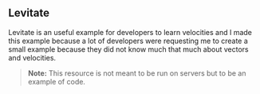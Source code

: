 ## Levitate
Levitate is an useful example for developers to learn velocities and I made this example because a lot of developers were requesting me to create a small example because they did not know much that much about vectors and velocities.
> **Note:**  This resource is not meant to be run on servers but to be an example of code.